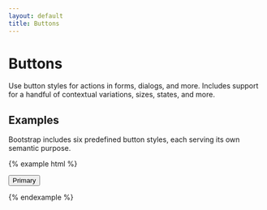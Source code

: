 ```yaml
---
layout: default
title: Buttons
---
```


# Buttons

Use button styles for actions in forms, dialogs, and more. Includes support for a handful of contextual variations, sizes, states, and more.


## Examples

Bootstrap includes six predefined button styles, each serving its own semantic purpose.

{% example html %}
<!-- Provides extra visual weight and identifies the primary action in a set of buttons -->
<button type="button" class="button">Primary</button>

{% endexample %}
